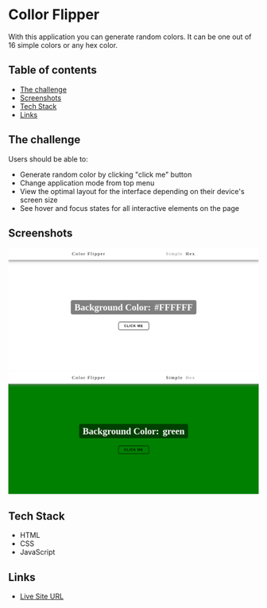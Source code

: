# Collor Flipper

With this application you can generate random colors. It can be one out of 16 simple colors or any hex color.

## Table of contents

- [The challenge](#the-challenge)
- [Screenshots](#screenshots)
- [Tech Stack](#tech-stack)
- [Links](#links)

## The challenge

Users should be able to:

- Generate random color by clicking "click me" button
- Change application mode from top menu
- View the optimal layout for the interface depending on their device's screen size
- See hover and focus states for all interactive elements on the page

## Screenshots

![](./readme-assets/desktop-mode-hex.png)
![](./readme-assets/desktop-mode-simple.png)

## Tech Stack

- HTML
- CSS
- JavaScript

## Links

- [Live Site URL](https://small-projects-wwk7.vercel.app/)

